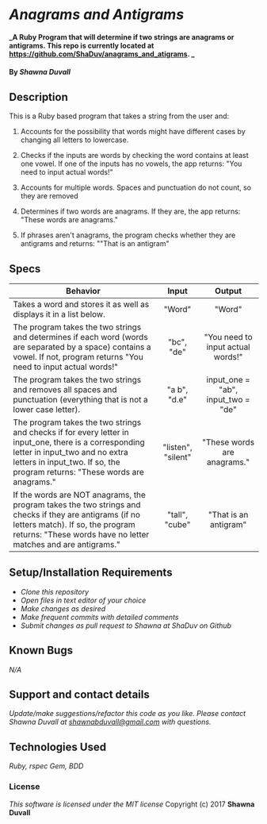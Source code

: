 # _Anagrams and Antigrams_

#### _A Ruby Program that will determine if two strings are anagrams or antigrams. This repo is currently located at https://github.com/ShaDuv/anagrams_and_atigrams. _

#### By _**Shawna Duvall**_

## Description

This is a Ruby based program that takes a string from the user and:

1. Accounts for the possibility that words might have different cases by changing all letters to lowercase.

2. Checks if the inputs are words by checking the word contains at least one vowel. If one of the inputs has no vowels, the app returns: "You need to input actual words!"

3. Accounts for multiple words. Spaces and punctuation do not count, so they are removed

4. Determines if two words are anagrams. If they are, the app returns: "These words are anagrams."

6. If phrases aren't anagrams, the program checks whether they are antigrams and returns: ""That is an antigram"

## Specs
| Behavior |  Input   |  Output  |
|----------|:--------:|:--------:|
|Takes a word and stores it as well as displays it in a list below. | "Word" | "Word" |
|The program takes the two strings and determines if each word (words are separated by a space) contains a vowel.  If not, program returns "You need to input actual words!"| "bc", "de" | "You need to input actual words!" |
|The program takes the two strings and removes all spaces and punctuation (everything that is not a lower case letter).| "a b", "d.e" | input_one = "ab", input_two = "de" |
|The program takes the two strings and checks if for every letter in input_one, there is a corresponding letter in input_two and no extra letters in input_two.  If so, the program returns: "These words are anagrams."| "listen", "silent" | "These words are anagrams." |
|If the words are NOT anagrams, the program takes the two strings and checks if they are antigrams (if no letters match).  If so, the program returns: "These words have no letter matches and are antigrams."| "tall", "cube" |  "That is an antigram" |


## Setup/Installation Requirements

* _Clone this repository_
* _Open files in text editor of your choice_
* _Make changes as desired_
* _Make frequent commits with detailed comments_
* _Submit changes as pull request to Shawna at ShaDuv on Github_

## Known Bugs
_N/A_

## Support and contact details
_Update/make suggestions/refactor this code as you like. Please contact Shawna Duvall at shawnabduvall@gmail.com with questions._

## Technologies Used
_Ruby, rspec Gem, BDD_

### License
*This software is licensed under the MIT license*
Copyright (c) 2017 **Shawna Duvall**
